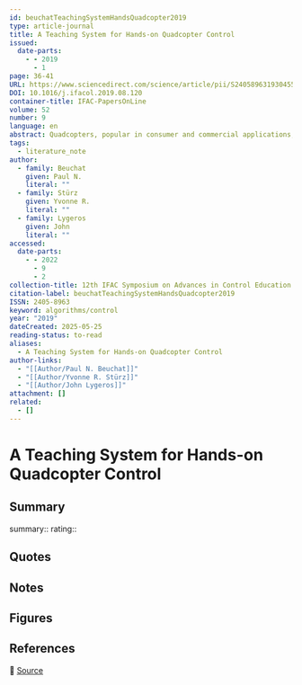 ```yaml
---
id: beuchatTeachingSystemHandsQuadcopter2019
type: article-journal
title: A Teaching System for Hands-on Quadcopter Control
issued:
  date-parts:
    - - 2019
      - 1
page: 36-41
URL: https://www.sciencedirect.com/science/article/pii/S2405896319304550
DOI: 10.1016/j.ifacol.2019.08.120
container-title: IFAC-PapersOnLine
volume: 52
number: 9
language: en
abstract: Quadcopters, popular in consumer and commercial applications, are a perfect testing ground for both basic and advanced control techniques. This makes them an ideal platform for offering experiment-based control courses. We present the software system developed to teach hands-on quadcopter control, that we have used to offer a short course to groups of 32 undergraduate electrical engineering students. Our system allows students to work simultaneously, each with a separate quadcopter. The software makes the hands-on class easy to manage, allowing the instructor to focus on the pedagogic aspects.
tags:
  - literature_note
author:
  - family: Beuchat
    given: Paul N.
    literal: ""
  - family: Stürz
    given: Yvonne R.
    literal: ""
  - family: Lygeros
    given: John
    literal: ""
accessed:
  date-parts:
    - - 2022
      - 9
      - 2
collection-title: 12th IFAC Symposium on Advances in Control Education ACE 2019
citation-label: beuchatTeachingSystemHandsQuadcopter2019
ISSN: 2405-8963
keyword: algorithms/control
year: "2019"
dateCreated: 2025-05-25
reading-status: to-read
aliases:
  - A Teaching System for Hands-on Quadcopter Control
author-links:
  - "[[Author/Paul N. Beuchat]]"
  - "[[Author/Yvonne R. Stürz]]"
  - "[[Author/John Lygeros]]"
attachment: []
related:
  - []
---
```


# A Teaching System for Hands-on Quadcopter Control

## Summary
summary::
rating::

## Quotes

## Notes

## Figures

## References

🔗 [Source](https://www.sciencedirect.com/science/article/pii/S2405896319304550)

